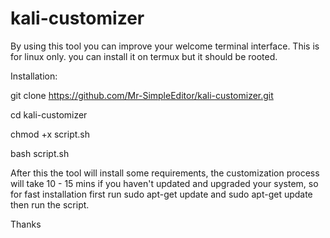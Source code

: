 # kali-customizer


By using this tool you can improve your welcome terminal interface. This is for linux only. you can install it on termux but it should be rooted.


Installation:


git clone https://github.com/Mr-SimpleEditor/kali-customizer.git


cd kali-customizer


chmod +x script.sh


bash script.sh


After this the tool will install some requirements, the customization process will take 10 - 15 mins if you haven't updated and upgraded your system, so for fast installation first run sudo apt-get update and sudo apt-get update then run the script. 


Thanks
